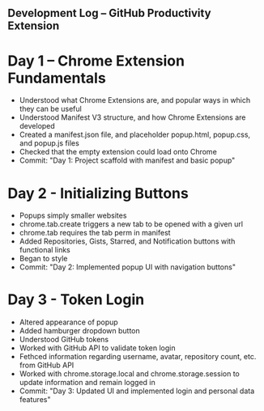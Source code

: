 ## Development Log – GitHub Productivity Extension

# Day 1 – Chrome Extension Fundamentals

- Understood what Chrome Extensions are, and popular ways in which they can be useful
- Understood Manifest V3 structure, and how Chrome Extensions are developed
- Created a manifest.json file, and placeholder popup.html, popup.css, and popup.js files
- Checked that the empty extension could load onto Chrome
- Commit: "Day 1: Project scaffold with manifest and basic popup"

# Day 2 - Initializing Buttons

- Popups simply smaller websites
- chrome.tab.create triggers a new tab to be opened with a given url
- chrome.tab requires the tab perm in manifest
- Added Repositories, Gists, Starred, and Notification buttons with functional links
- Began to style
- Commit: "Day 2: Implemented popup UI with navigation buttons"

# Day 3 - Token Login

- Altered appearance of popup
- Added hamburger dropdown button
- Understood GitHub tokens
- Worked with GitHub API to validate token login
- Fethced information regarding username, avatar, repository count, etc. from GitHub API
- Worked with chrome.storage.local and chrome.storage.session to update information and remain logged in
- Commit: "Day 3: Updated UI and implemented login and personal data features"
